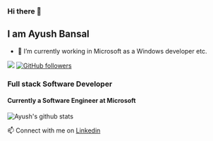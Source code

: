 <!--
**ayu023ban/ayu023ban** is a ✨ _special_ ✨ repository because its `README.md` (this file) appears on your GitHub profile.

Here are some ideas to get you started:

- 🔭 I’m currently working on ...
- 🌱 I’m currently learning ...
- 👯 I’m looking to collaborate on ...
- 🤔 I’m looking for help with ...
- 💬 Ask me about ...
- 📫 How to reach me: ...
- 😄 Pronouns: ...
- ⚡ Fun fact: ...
-->
### Hi there 👋
## I am Ayush Bansal

- 🔭 I’m currently working in Microsoft as a Windows developer etc.

![](https://visitor-badge.glitch.me/badge?page_id=ayu023ban.ayu023ban)
[![GitHub followers](https://img.shields.io/github/followers/ayu023ban.svg?style=social&label=Follow)](https://github.com/ayu023ban?tab=followers)
### Full stack Software Developer
#### Currently a Software Engineer at Microsoft
![Ayush's github stats](https://github-readme-stats.vercel.app/api?username=ayu023ban&count_private=true&show_icons=true&theme=algolia) <br />

📫 Connect with me on <a href="https://www.linkedin.com/in/ayush-bansal-2b00b0192/">Linkedin</a>
